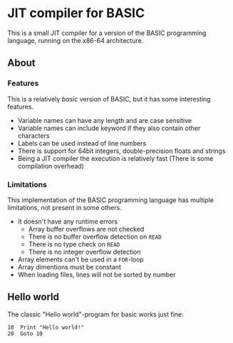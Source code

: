 
JIT compiler for BASIC
======================
This is a small JIT compiler for a version of the BASIC programming language, running on the x86-64 architecture.

## About
### Features
This is a relatively _basic_ version of BASIC, but it has some interesting features.
* Variable names can have any length and are case sensitive
* Variable names can include keyword if they also contain other characters
* Labels can be used instead of line numbers
* There is support for 64bit integers, double-precision floats and strings
* Being a JIT compiler the execution is relatively fast (There is some compilation overhead)

### Limitations
This implementation of the BASIC programming language has multiple limitations, not present in some others.
* It doesn't have any runtime errors
    * Array buffer overflows are not checked
    * There is no buffer overflow detection on `READ`
    * There is no type check on `READ`
    * There is no integer overflow detection
* Array elements can't be used in a `FOR`-loop
* Array dimentions must be constant
* When loading files, lines will not be sorted by number

## Hello world
The classic "Hello world"-program for basic works just fine:
```
10  Print "Hello world!"
20  Goto 10
```
